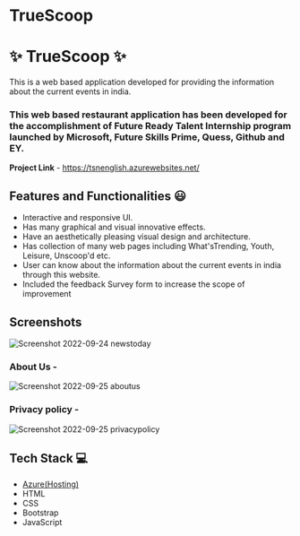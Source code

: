 # TrueScoop
# ✨ TrueScoop ✨

This is a web based application developed for providing the information about the current events in india.

### This web based restaurant application has been developed for the accomplishment of Future Ready Talent Internship program launched by Microsoft, Future Skills Prime, Quess, Github and EY.


**Project Link** - https://tsnenglish.azurewebsites.net/


## Features and Functionalities 😃

- Interactive and responsive UI.
- Has many graphical and visual innovative effects.
- Have an aesthetically pleasing visual design and architecture.
- Has collection of many web pages including What'sTrending, Youth, Leisure, Unscoop'd etc.
- User can know about the information about the current events in india through this website.
- Included the feedback Survey form to increase the scope of improvement 

## Screenshots

![Screenshot 2022-09-24 newstoday](https://user-images.githubusercontent.com/109748616/192113653-d5e19008-c94e-4bf4-b5d8-c3850ea475c1.jpg)


   

### About Us -

![Screenshot 2022-09-25 aboutus](https://user-images.githubusercontent.com/109748616/192114298-d5e1ca7d-3641-4e16-8b2d-0d9d6343e9e9.jpg)



### Privacy policy -


![Screenshot 2022-09-25 privacypolicy](https://user-images.githubusercontent.com/109748616/192114069-6cab3cbf-bdbe-4233-8bed-3cbdb1222d08.jpg)



## Tech Stack 💻

- [Azure(Hosting)](https://azure.microsoft.com/en-in/features/azure-portal/)
- HTML
- CSS
- Bootstrap
- JavaScript
